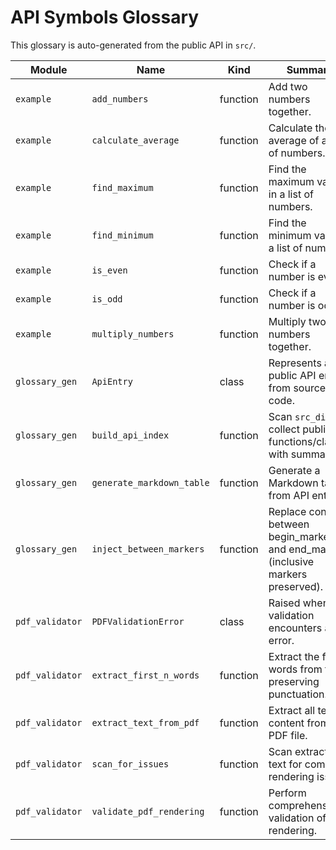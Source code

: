 # API Symbols Glossary

This glossary is auto-generated from the public API in `src/`.

<!-- BEGIN: AUTO-API-GLOSSARY -->
| Module | Name | Kind | Summary |
|---|---|---|---|
| `example` | `add_numbers` | function | Add two numbers together. |
| `example` | `calculate_average` | function | Calculate the average of a list of numbers. |
| `example` | `find_maximum` | function | Find the maximum value in a list of numbers. |
| `example` | `find_minimum` | function | Find the minimum value in a list of numbers. |
| `example` | `is_even` | function | Check if a number is even. |
| `example` | `is_odd` | function | Check if a number is odd. |
| `example` | `multiply_numbers` | function | Multiply two numbers together. |
| `glossary_gen` | `ApiEntry` | class | Represents a public API entry from source code. |
| `glossary_gen` | `build_api_index` | function | Scan `src_dir` and collect public functions/classes with summaries. |
| `glossary_gen` | `generate_markdown_table` | function | Generate a Markdown table from API entries. |
| `glossary_gen` | `inject_between_markers` | function | Replace content between begin_marker and end_marker (inclusive markers preserved). |
| `pdf_validator` | `PDFValidationError` | class | Raised when PDF validation encounters an error. |
| `pdf_validator` | `extract_first_n_words` | function | Extract the first N words from text, preserving punctuation. |
| `pdf_validator` | `extract_text_from_pdf` | function | Extract all text content from a PDF file. |
| `pdf_validator` | `scan_for_issues` | function | Scan extracted text for common rendering issues. |
| `pdf_validator` | `validate_pdf_rendering` | function | Perform comprehensive validation of PDF rendering. |
<!-- END: AUTO-API-GLOSSARY -->
